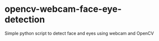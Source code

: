 # opencv-webcam-face-eye-detection
Simple python script to detect face and eyes using webcam and OpenCV
